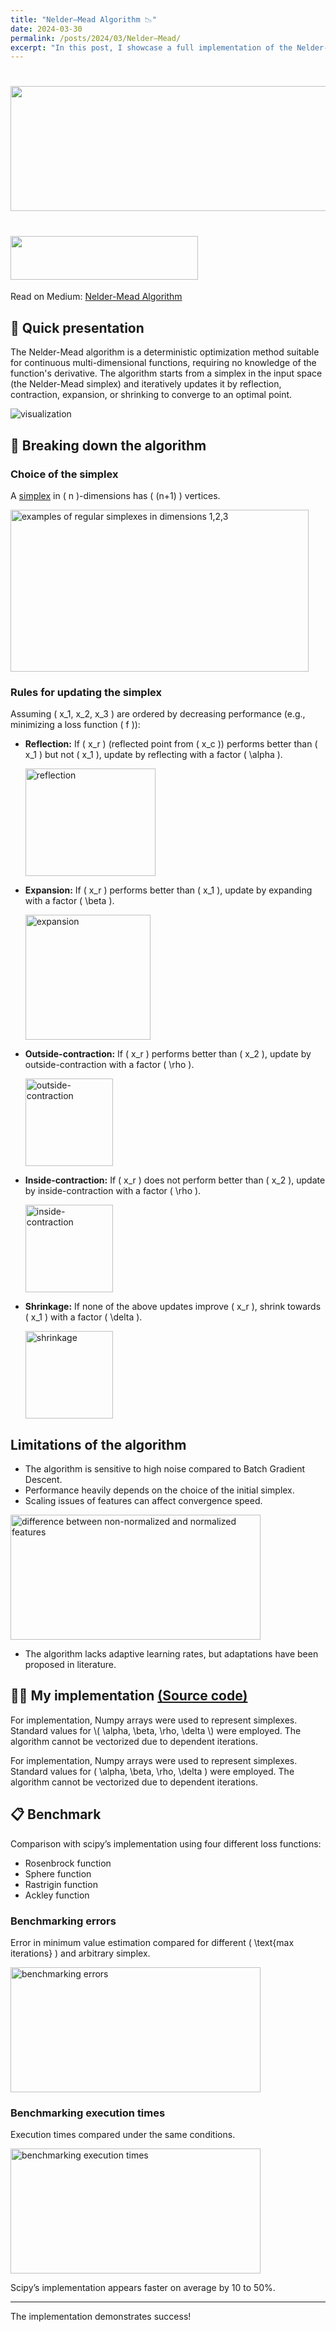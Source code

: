 ```yaml
---
title: "Nelder–Mead Algorithm 📉"
date: 2024-03-30
permalink: /posts/2024/03/Nelder–Mead/
excerpt: "In this post, I showcase a full implementation of the Nelder-Mead algorithm."
---
```


# <img src="/images/NM/NM1.jpeg" width="900" height="200">
# <img src="/images/DIR.png" width="300" height="70" style="font-size: 15px;">

Read on Medium: [Nelder-Mead Algorithm](https://medium.com/@crassoushadrien/nelder-mead-algorithm-a9075162722e)



## 📰 Quick presentation

The Nelder-Mead algorithm is a deterministic optimization method suitable for continuous multi-dimensional functions, requiring no knowledge of the function's derivative. The algorithm starts from a simplex in the input space (the Nelder-Mead simplex) and iteratively updates it by reflection, contraction, expansion, or shrinking to converge to an optimal point.

![visualization](/images/NM/NM2.gif)



## 🔬 Breaking down the algorithm

### Choice of the simplex

A [simplex](https://en.wikipedia.org/wiki/Simplex) in \( n \)-dimensions has \( (n+1) \) vertices.

<img src="/images/NM/NM3.png" alt="examples of regular simplexes in dimensions 1,2,3" width="477" height="259" class="jop-noMdConv">

### Rules for updating the simplex

Assuming \( x_1, x_2, x_3 \) are ordered by decreasing performance (e.g., minimizing a loss function \( f \)):

- **Reflection:** If \( x_r \) (reflected point from \( x_c \)) performs better than \( x_1 \) but not \( x_1 \), update by reflecting with a factor \( \alpha \).

  <img src="/images/NM/NM5.png" alt=" reflection" width="208" height="172" class="jop-noMdConv">

- **Expansion:** If \( x_r \) performs better than \( x_1 \), update by expanding with a factor \( \beta \).

  <img src="/images/NM/NM6.png" alt="expansion" width="200" height="200" class="jop-noMdConv">

- **Outside-contraction:** If \( x_r \) performs better than \( x_2 \), update by outside-contraction with a factor \( \rho \).

  <img src="/images/NM/NM7.png" alt="outside-contraction" width="140" height="140" class="jop-noMdConv">

- **Inside-contraction:** If \( x_r \) does not perform better than \( x_2 \), update by inside-contraction with a factor \( \rho \).

  <img src="/images/NM/NM8.png" alt="inside-contraction" width="140" height="140" class="jop-noMdConv">

- **Shrinkage:** If none of the above updates improve \( x_r \), shrink towards \( x_1 \) with a factor \( \delta \).

  <img src="/images/NM/NM9.png" alt="shrinkage" width="140" height="140" class="jop-noMdConv">



## Limitations of the algorithm

- The algorithm is sensitive to high noise compared to Batch Gradient Descent.
- Performance heavily depends on the choice of the initial simplex.
- Scaling issues of features can affect convergence speed.

<img src="/images/NM/NM10.png" alt="difference between non-normalized and normalized features" width="400" height="200" class="jop-noMdConv">

- The algorithm lacks adaptive learning rates, but adaptations have been proposed in literature.



## 👨‍💻 My implementation [(Source code)](https://github.com/Hadrien-Cr/Discover-Implement-Repeat/tree/main/Optimization/NELDER_MEAD)

<p>For implementation, Numpy arrays were used to represent simplexes. Standard values for \( \alpha, \beta, \rho, \delta \) were employed. The algorithm cannot be vectorized due to dependent iterations.</p>

For implementation, Numpy arrays were used to represent simplexes. Standard values for \( \alpha, \beta, \rho, \delta \) were employed. The algorithm cannot be vectorized due to dependent iterations.



## 📋 Benchmark

Comparison with scipy’s implementation using four different loss functions:

- Rosenbrock function
- Sphere function
- Rastrigin function
- Ackley function

### Benchmarking errors

Error in minimum value estimation compared for different \( \text{max iterations} \) and arbitrary simplex.

<img src="/images/NM/NM13.jpg" alt="benchmarking errors" width="400" height="200" class="jop-noMdConv">

### Benchmarking execution times

Execution times compared under the same conditions.

<img src="/images/NM/NM12.png" alt="benchmarking execution times" width="400" height="200" class="jop-noMdConv">

Scipy’s implementation appears faster on average by 10 to 50%.

---

The implementation demonstrates success!
